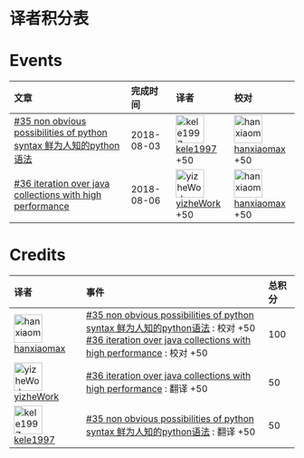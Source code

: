 # 译者积分表
# Events
|文章|完成时间|译者|校对|
|:---|:---|:---|:---|
| [#35 non obvious possibilities of python syntax 鲜为人知的python语法](https://github.com/jobbole/translation-project/pull/56) |  2018-08-03  | <img alt="kele1997" src="https://avatars2.githubusercontent.com/u/24707678?v=4&s=50" width='50px'><br>[kele1997](https://github.com/kele1997) +50|<img alt="hanxiaomax" src="https://avatars1.githubusercontent.com/u/3370445?v=4&s=50" width='50px'><br>[hanxiaomax](https://github.com/hanxiaomax)  +50   | 
| [#36 iteration over java collections with high performance](https://github.com/jobbole/translation-project/pull/59) |  2018-08-06  | <img alt="yizheWork" src="https://avatars1.githubusercontent.com/u/10849859?v=4&s=50" width='50px'><br>[yizheWork](https://github.com/yizheWork) +50|<img alt="hanxiaomax" src="https://avatars1.githubusercontent.com/u/3370445?v=4&s=50" width='50px'><br>[hanxiaomax](https://github.com/hanxiaomax)  +50   | 

# Credits
|译者|事件|总积分|
|:---|:---|:---|
| <img alt="hanxiaomax" src="https://avatars1.githubusercontent.com/u/3370445?v=4&s=50" width='50px'>[hanxiaomax](https://github.com/hanxiaomax) |[#35 non obvious possibilities of python syntax 鲜为人知的python语法](https://github.com/jobbole/translation-project/pull/56) : 校对  +50<br> [#36 iteration over java collections with high performance](https://github.com/jobbole/translation-project/pull/59) : 校对  +50<br> | 100| 
| <img alt="yizheWork" src="https://avatars1.githubusercontent.com/u/10849859?v=4&s=50" width='50px'>[yizheWork](https://github.com/yizheWork) |[#36 iteration over java collections with high performance](https://github.com/jobbole/translation-project/pull/59) : 翻译  +50<br> | 50| 
| <img alt="kele1997" src="https://avatars2.githubusercontent.com/u/24707678?v=4&s=50" width='50px'>[kele1997](https://github.com/kele1997) |[#35 non obvious possibilities of python syntax 鲜为人知的python语法](https://github.com/jobbole/translation-project/pull/56) : 翻译  +50<br> | 50| 


